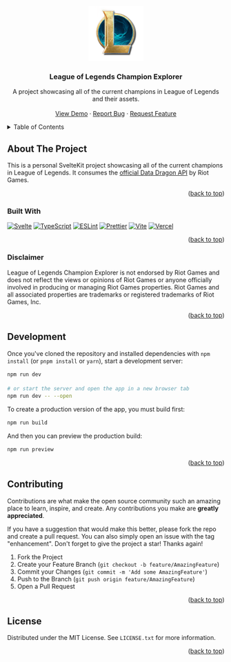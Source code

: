 <a name="readme-top"></a>

<br />
<div align="center">
  <a href="https://github.com/Derek4aty1/lol-champion-explorer">
    <img src="static/images/128x128-l-icon.png" alt="Logo">
  </a>
  
<h3 align="center">League&nbsp;of&nbsp;Legends Champion Explorer</h3>

  <p align="center">
    A project showcasing all of the current champions in League&nbsp;of&nbsp;Legends and their assets.
    <br />
    <br />
    <a href="https://lol-champion-explorer.vercel.app">View Demo</a>
    ·
    <a href="https://github.com/Derek4aty1/lol-champion-explorer/issues/new?labels=bug&template=bug-report---.md">Report Bug</a>
    ·
    <a href="https://github.com/Derek4aty1/lol-champion-explorer/issues/new?labels=enhancement&template=feature-request---.md">Request Feature</a>
  </p>
</div>

<!-- TABLE OF CONTENTS -->
<details>
  <summary>Table of Contents</summary>
  <ol>
    <li>
      <a href="#about-the-project">About The Project</a>
      <ul>
        <li><a href="#built-with">Built With</a></li>
        <li><a href="#disclaimer">Disclaimer</a></li>
      </ul>
    </li>
    <li><a href="#development">Development</a></li>
    <li><a href="#contributing">Contributing</a></li>
    <li><a href="#license">License</a></li>
  </ol>
</details>

<!-- ABOUT THE PROJECT -->

## About The Project

This is a personal SvelteKit project showcasing all of the current champions in League&nbsp;of&nbsp;Legends. It consumes the [official Data Dragon API](<[https://duckduckgo.com](https://developer.riotgames.com/docs/lol)>) by Riot Games.

<p align="right">(<a href="#readme-top">back to top</a>)</p>

### Built With

[![Svelte][Svelte-badge]][Svelte-url]
[![TypeScript][TypeScript-badge]][TypeScript-url]
[![ESLint][ESLint-badge]][ESLint-url]
[![Prettier][Prettier-badge]][Prettier-url]
[![Vite][Vite-badge]][Vite-url]
[![Vercel][Vercel-badge]][Vercel-url]

<p align="right">(<a href="#readme-top">back to top</a>)</p>

### Disclaimer

League&nbsp;of&nbsp;Legends Champion Explorer is not endorsed by Riot Games and does not reflect the views or opinions of Riot Games or anyone officially involved in producing or managing Riot Games properties. Riot Games and all associated properties are trademarks or registered trademarks of Riot Games, Inc.

<p align="right">(<a href="#readme-top">back to top</a>)</p>

<!-- DEVELOPMENT -->

## Development

Once you've cloned the repository and installed dependencies with `npm install` (or `pnpm install` or `yarn`), start a development server:

```bash
npm run dev

# or start the server and open the app in a new browser tab
npm run dev -- --open
```

To create a production version of the app, you must build first:

```bash
npm run build
```

And then you can preview the production build:

```bash
npm run preview
```

<p align="right">(<a href="#readme-top">back to top</a>)</p>

<!-- CONTRIBUTING -->

## Contributing

Contributions are what make the open source community such an amazing place to learn, inspire, and create. Any contributions you make are **greatly appreciated**.

If you have a suggestion that would make this better, please fork the repo and create a pull request. You can also simply open an issue with the tag "enhancement".
Don't forget to give the project a star! Thanks again!

1. Fork the Project
2. Create your Feature Branch (`git checkout -b feature/AmazingFeature`)
3. Commit your Changes (`git commit -m 'Add some AmazingFeature'`)
4. Push to the Branch (`git push origin feature/AmazingFeature`)
5. Open a Pull Request

<p align="right">(<a href="#readme-top">back to top</a>)</p>

<!-- LICENSE -->

## License

Distributed under the MIT License. See `LICENSE.txt` for more information.

<p align="right">(<a href="#readme-top">back to top</a>)</p>

<!-- MARKDOWN LINKS & IMAGES -->

[Svelte-badge]: https://img.shields.io/badge/Svelte-4A4A55?style=for-the-badge&logo=svelte&logoColor=FF3E00
[Svelte-url]: https://svelte.dev/
[TypeScript-badge]: https://img.shields.io/badge/TypeScript-007ACC?style=for-the-badge&logo=typescript&logoColor=white
[TypeScript-url]: https://www.typescriptlang.org/
[ESLint-badge]: https://img.shields.io/badge/eslint-3A33D1?style=for-the-badge&logo=eslint&logoColor=white
[ESLint-url]: https://eslint.org/
[Prettier-badge]: https://img.shields.io/badge/prettier-1A2C34?style=for-the-badge&logo=prettier&logoColor=F7BA3E
[Prettier-url]: https://prettier.io/
[Vite-badge]: https://img.shields.io/badge/vite-%23646CFF.svg?style=for-the-badge&logo=vite&logoColor=white
[Vite-url]: https://vitejs.dev/
[Vercel-badge]: https://img.shields.io/badge/Vercel-000000?style=for-the-badge&logo=vercel&logoColor=white
[Vercel-url]: https://vercel.com/
